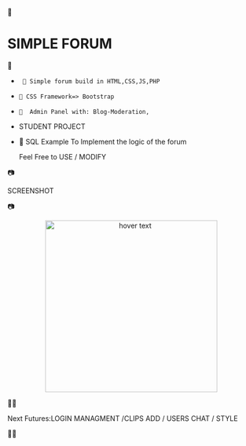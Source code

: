 💬<h1>SIMPLE FORUM</h1>💬

<ul>

  <li>

     🛑 Simple forum build in HTML,CSS,JS,PHP

  </li>

  <li>
  
    🛑 CSS Framework=> Bootstrap
  
  </li>
   <li>

    🛑  Admin Panel with: Blog-Moderation,

  </li>

  <li>

STUDENT PROJECT

  </li>

<li>

  🛑  SQL Example To Implement the logic of the forum




</li>
<p> Feel Free to USE / MODIFY </p></strong>

</ul>
📷<p>SCREENSHOT</p>📷
<p align="center">
  
  <img src="https://github.com/Mus9617/Forum/assets/70225456/44c6e321-69c3-4654-82cc-5c782594670f" width="350" title="hover text">
</p>
<storng>
👷‍♀️<p> Next Futures:LOGIN MANAGMENT /CLIPS ADD / USERS CHAT / STYLE </p> 🧑‍🏭
</storng>
